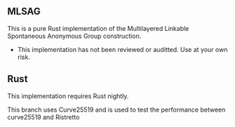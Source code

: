 ## MLSAG

This is a pure Rust implementation of the Multilayered Linkable Spontaneous Anonymous Group construction.

- This implementation has not been reviewed or auditted. Use at your own risk.

## Rust

This implementation requires Rust nightly.

This branch uses Curve25519 and is used to test the performance between curve25519 and Ristretto